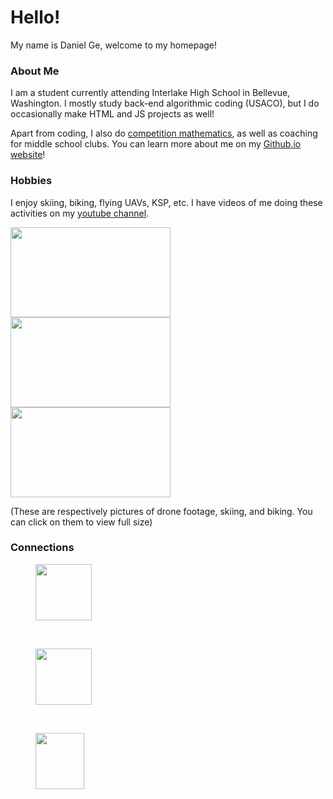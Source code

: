 # Hello!

My name is Daniel Ge, welcome to my homepage! 

### About Me
I am a student currently attending Interlake High School in Bellevue, Washington. I mostly study back-end algorithmic coding (USACO), but I do occasionally make HTML and JS projects as well!

Apart from coding, I also do [competition mathematics](https://artofproblemsolving.com/community/user/421556), as well as coaching for middle school clubs. You can learn more about me on my [Github.io website](https://denialriver8810.github.io/)!

### Hobbies
I enjoy skiing, biking, flying UAVs, KSP, etc. I have videos of me doing these activities on my [youtube channel](https://www.youtube.com/channel/UCn0-0NrbLV_EdIIn2WWQ4uw). 

<img src="https://github.com/DenialRiver8810/DenialRiver8810/assets/52391257/41330cbd-cd87-448e-b336-5d18211344f4" style="width:256px; height:144px">  
<img src="https://github.com/DenialRiver8810/DenialRiver8810/assets/52391257/677261f6-bc15-4820-ad25-fbf8b8c7636c" style="width:256px; height:144px">
<img src="https://github.com/DenialRiver8810/DenialRiver8810/assets/52391257/a1a0034a-02ce-41be-be86-52d99c9f4801" style="width:256px; height:144px">

(These are respectively pictures of drone footage, skiing, and biking. You can click on them to view full size)

### Connections
<a href="https://www.youtube.com/channel/UCn0-0NrbLV_EdIIn2WWQ4uw">
  <figure>
    <img src="https://denialriver8810.github.io/images/YouTube-Mark.jpg" style="width:90px;height:90px;">
  </figure>
</a>
&nbsp;&nbsp;&nbsp;&nbsp;&nbsp;&nbsp;&nbsp
<a href="https://discordapp.com/users/701556544462127124/">
  <figure>
    <img src="https://denialriver8810.github.io/images/Discord-Mark.webp" style="width:90px;height:90px;">
  </figure>
</a>
&nbsp;&nbsp;&nbsp;&nbsp;&nbsp;&nbsp;&nbsp
<a href="https://artofproblemsolving.com/community/user/421556">
  <figure>
    <img src="https://denialriver8810.github.io/images/Aops-Mark.png" style="width:78px;height:90px;">
  </figure>
</a>
